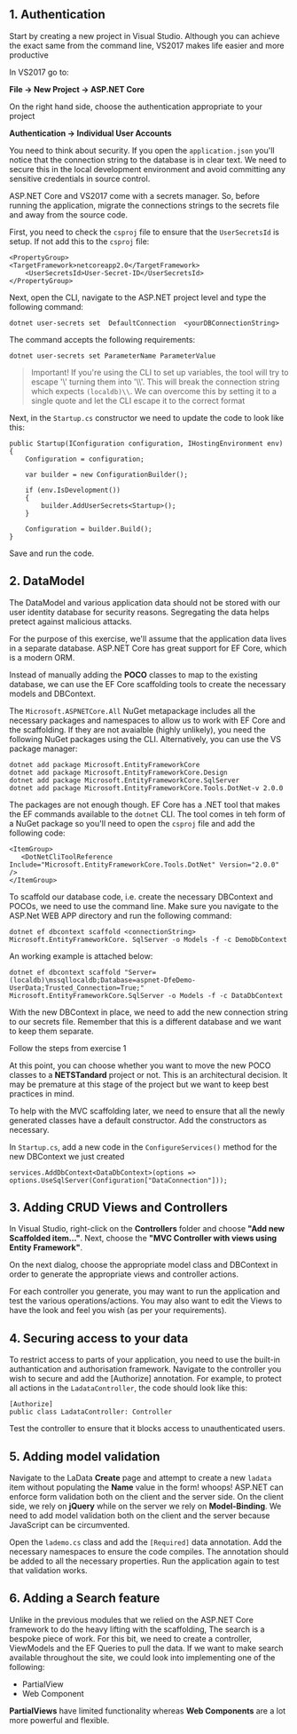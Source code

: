 ## 1. Authentication

Start by creating a new project in Visual Studio. Although you can achieve the exact same from the command line, VS2017 makes life easier and more productive

In VS2017 go to:

**File -> New Project -> ASP.NET Core**

On the right hand side, choose the authentication appropriate to your project

**Authentication -> Individual User Accounts**

You need to think about security. If you open the `application.json` you'll notice that the connection string to the database is in clear text. We need to secure this in the local development environment and avoid committing any sensitive credentials in source control. 

ASP.NET Core and VS2017 come with a secrets manager. So, before running the application, migrate the connections strings to the secrets file and away from the source code.

First, you need to check the `csproj` file to ensure that the `UserSecretsId` is setup. If not add this to the `csproj` file:

```
<PropertyGroup>        <TargetFramework>netcoreapp2.0</TargetFramework>
    <UserSecretsId>User-Secret-ID</UserSecretsId>
</PropertyGroup>
```

Next, open the CLI, navigate to the ASP.NET project level and type the following command:

```
dotnet user-secrets set  DefaultConnection  <yourDBConnectionString>
```

The command accepts the following requirements:

`dotnet user-secrets set ParameterName ParameterValue`

>Important! If you're using the CLI to set up variables, the tool will try to escape '\\' turning them into '\\\\'. This will break the connection string which expects `(localdb)\\`. We can overcome this by setting it to a single quote and let the CLI escape it to the correct format

Next, in the `Startup.cs` constructor we need to update the code to look like this:

```
public Startup(IConfiguration configuration, IHostingEnvironment env)
{
    Configuration = configuration;

    var builder = new ConfigurationBuilder();

    if (env.IsDevelopment())
    {
        builder.AddUserSecrets<Startup>();
    }

    Configuration = builder.Build();
}
```

Save and run the code.

## 2. DataModel

The DataModel and various application data should not be stored with our user identity database for security reasons. Segregating the data helps pretect against malicious attacks. 

For the purpose of this exercise, we'll assume that the application data lives in a separate database. ASP.NET Core has great support for EF Core, which is a modern ORM. 

Instead of manually adding the **POCO** classes to map to the existing database, we can use the EF Core scaffolding tools to create the necessary models and DBContext.

The `Microsoft.ASPNETCore.All` NuGet metapackage includes all the necessary packages and namespaces to allow us to work with EF Core and the scaffolding. If they are not avaialble (highly unlikely), you need the following NuGet packages using the CLI. Alternatively, you can use the VS package manager:

```
dotnet add package Microsoft.EntityFrameworkCore 
dotnet add package Microsoft.EntityFrameworkCore.Design
dotnet add package Microsoft.EntityFrameworkCore.SqlServer
dotnet add package Microsoft.EntityFrameworkCore.Tools.DotNet-v 2.0.0
```
The packages are not enough though. EF Core has a .NET tool that makes the EF commands available to the `dotnet` CLI. The tool comes in teh form of a NuGet package so you'll need to open the `csproj` file and add the following code:

```
<ItemGroup> 
   <DotNetCliToolReference Include="Microsoft.EntityFrameworkCore.Tools.DotNet" Version="2.0.0" /> 
</ItemGroup>
```

To scaffold our database code, i.e. create the necessary DBContext and POCOs, we need to use the command line. Make sure you navigate to the ASP.Net WEB APP directory and run the following command:

```
dotnet ef dbcontext scaffold <connectionString> Microsoft.EntityFrameworkCore. SqlServer -o Models -f -c DemoDbContext 
```
An working example is attached below:

```
dotnet ef dbcontext scaffold "Server=(localdb)\mssqllocaldb;Database=aspnet-DfeDemo-UserData;Trusted_Connection=True;" Microsoft.EntityFrameworkCore.SqlServer -o Models -f -c DataDbContext
```

With the new DBContext in place, we need to add the new connection string to our secrets file. Remember that this is a different database and we want to keep them separate. 

Follow the steps from exercise 1

At this point, you can choose whether you want to move the new POCO classes to a **NETSTandard** project or not. This is an architectural decision. It may be premature at this stage of the project but we want to keep best practices in mind. 

To help with the MVC scaffolding later, we need to ensure that all the newly generated classes have a default constructor. Add the constructors as necessary. 

In `Startup.cs`, add a new code in the `ConfigureServices()` method for the new DBContext we just created

```
services.AddDbContext<DataDbContext>(options => options.UseSqlServer(Configuration["DataConnection"]));
```

## 3. Adding CRUD Views and Controllers

In Visual Studio, right-click on the **Controllers** folder and choose **"Add new Scaffolded item…"**. 
Next, choose the **"MVC Controller with views using Entity Framework"**.

On the next dialog, choose the appropriate model class and DBContext in order to generate the appropriate views and controller actions.

For each controller you generate, you may want to run the application and test the various operations/actions. You may also want to edit the Views to have the look and feel you wish (as per your requirements).

## 4. Securing access to your data
To restrict access to parts of your application, you need to use the built-in authantication and authorisation framework. Navigate to the controller you wish to secure and add the [Authorize] annotation. For example, to protect all actions in the `LadataController`, the code should look like this:

```
[Authorize]
public class LadataController: Controller
```

Test the controller to ensure that it blocks access to unauthenticated users.

## 5. Adding model validation

Navigate to the LaData **Create** page and attempt to create a new `ladata` item without populating the **Name** value in the form! whoops!
ASP.NET can enforce form validation both on the client and the server side. On the client side, we rely on **jQuery** while on the server we rely on **Model-Binding**. We need to add model validation both on the client and the server because JavaScript can be circumvented. 

Open the `lademo.cs` class and add the `[Required]` data annotation. Add the necessary namespaces to ensure the code compiles. The annotation should be added to all the necessary properties. Run the application again to test that validation works.

## 6. Adding a Search feature
Unlike in the previous modules that we relied on the ASP.NET Core framework to do the heavy lifting with the scaffolding, The search is a bespoke piece of work. For this bit, we need to create a controller,  ViewModels and the EF Queries to pull the data. If we want to make search available throughout the site, we could look into implementing one of the following:

- PartialView
- Web Component

**PartialViews** have limited functionality whereas **Web Components** are a lot more powerful and flexible. 